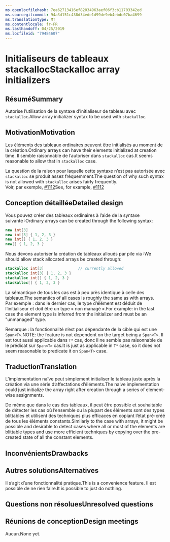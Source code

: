 ```yaml
---
ms.openlocfilehash: 7ea62713416ef82034963aef06f3cb11703342ed
ms.sourcegitcommit: 94a3d151c438d34ede1d99de9eb4ebdc07ba4699
ms.translationtype: MT
ms.contentlocale: fr-FR
ms.lasthandoff: 04/25/2019
ms.locfileid: "79484607"
---
```

# <a name="stackalloc-array-initializers"></a><span data-ttu-id="a30e0-101">Initialiseurs de tableaux stackalloc</span><span class="sxs-lookup"><span data-stu-id="a30e0-101">Stackalloc array initializers</span></span>

## <a name="summary"></a><span data-ttu-id="a30e0-102">Résumé</span><span class="sxs-lookup"><span data-stu-id="a30e0-102">Summary</span></span>
[summary]: #summary

<span data-ttu-id="a30e0-103">Autorise l’utilisation de la syntaxe d’initialiseur de tableau avec `stackalloc`.</span><span class="sxs-lookup"><span data-stu-id="a30e0-103">Allow array initializer syntax to be used with `stackalloc`.</span></span>

## <a name="motivation"></a><span data-ttu-id="a30e0-104">Motivation</span><span class="sxs-lookup"><span data-stu-id="a30e0-104">Motivation</span></span>
[motivation]: #motivation

<span data-ttu-id="a30e0-105">Les éléments des tableaux ordinaires peuvent être initialisés au moment de la création.</span><span class="sxs-lookup"><span data-stu-id="a30e0-105">Ordinary arrays can have their elements initialized at creation time.</span></span> <span data-ttu-id="a30e0-106">Il semble raisonnable de l’autoriser dans `stackalloc` cas.</span><span class="sxs-lookup"><span data-stu-id="a30e0-106">It seems reasonable to allow that in `stackalloc` case.</span></span>

<span data-ttu-id="a30e0-107">La question de la raison pour laquelle cette syntaxe n’est pas autorisée avec `stackalloc` se produit assez fréquemment.</span><span class="sxs-lookup"><span data-stu-id="a30e0-107">The question of why such syntax is not allowed with `stackalloc` arises fairly frequently.</span></span>  
<span data-ttu-id="a30e0-108">Voir, par exemple, [#1112](https://github.com/dotnet/csharplang/issues/1112)</span><span class="sxs-lookup"><span data-stu-id="a30e0-108">See, for example, [#1112](https://github.com/dotnet/csharplang/issues/1112)</span></span>

## <a name="detailed-design"></a><span data-ttu-id="a30e0-109">Conception détaillée</span><span class="sxs-lookup"><span data-stu-id="a30e0-109">Detailed design</span></span>

<span data-ttu-id="a30e0-110">Vous pouvez créer des tableaux ordinaires à l’aide de la syntaxe suivante :</span><span class="sxs-lookup"><span data-stu-id="a30e0-110">Ordinary arrays can be created through the following syntax:</span></span>

```csharp
new int[3]
new int[3] { 1, 2, 3 }
new int[] { 1, 2, 3 }
new[] { 1, 2, 3 }
```

<span data-ttu-id="a30e0-111">Nous devons autoriser la création de tableaux alloués par pile via :</span><span class="sxs-lookup"><span data-stu-id="a30e0-111">We should allow stack allocated arrays be created through:</span></span>  

```csharp
stackalloc int[3]               // currently allowed
stackalloc int[3] { 1, 2, 3 }
stackalloc int[] { 1, 2, 3 }
stackalloc[] { 1, 2, 3 }
```

<span data-ttu-id="a30e0-112">La sémantique de tous les cas est à peu près identique à celle des tableaux.</span><span class="sxs-lookup"><span data-stu-id="a30e0-112">The semantics of all cases is roughly the same as with arrays.</span></span>  
<span data-ttu-id="a30e0-113">Par exemple : dans le dernier cas, le type d’élément est déduit de l’initialiseur et doit être un type « non managé ».</span><span class="sxs-lookup"><span data-stu-id="a30e0-113">For example: in the last case the element type is inferred from the initializer and must be an "unmanaged" type.</span></span>

<span data-ttu-id="a30e0-114">Remarque : la fonctionnalité n’est pas dépendante de la cible qui est une `Span<T>`.</span><span class="sxs-lookup"><span data-stu-id="a30e0-114">NOTE: the feature is not dependent on the target being a `Span<T>`.</span></span> <span data-ttu-id="a30e0-115">Il est tout aussi applicable dans `T*` cas, donc il ne semble pas raisonnable de le prédicat sur `Span<T>` cas.</span><span class="sxs-lookup"><span data-stu-id="a30e0-115">It is just as applicable in `T*` case, so it does not seem reasonable to predicate it on `Span<T>` case.</span></span>  

## <a name="translation"></a><span data-ttu-id="a30e0-116">Traduction</span><span class="sxs-lookup"><span data-stu-id="a30e0-116">Translation</span></span>

<span data-ttu-id="a30e0-117">L’implémentation naïve peut simplement initialiser le tableau juste après la création via une série d’affectations d’éléments.</span><span class="sxs-lookup"><span data-stu-id="a30e0-117">The naive implementation could just initialize the array right after creation through a series of element-wise assignments.</span></span>  

<span data-ttu-id="a30e0-118">De même que dans le cas des tableaux, il peut être possible et souhaitable de détecter les cas où l’ensemble ou la plupart des éléments sont des types blittables et utilisent des techniques plus efficaces en copiant l’état pré-créé de tous les éléments constants.</span><span class="sxs-lookup"><span data-stu-id="a30e0-118">Similarly to the case with arrays, it might be possible and desirable to detect cases where all or most of the elements are blittable types and use more efficient techniques by copying over the pre-created state of all the constant elements.</span></span> 

## <a name="drawbacks"></a><span data-ttu-id="a30e0-119">Inconvénients</span><span class="sxs-lookup"><span data-stu-id="a30e0-119">Drawbacks</span></span>
[drawbacks]: #drawbacks

## <a name="alternatives"></a><span data-ttu-id="a30e0-120">Autres solutions</span><span class="sxs-lookup"><span data-stu-id="a30e0-120">Alternatives</span></span>
[alternatives]: #alternatives

<span data-ttu-id="a30e0-121">Il s’agit d’une fonctionnalité pratique.</span><span class="sxs-lookup"><span data-stu-id="a30e0-121">This is a convenience feature.</span></span> <span data-ttu-id="a30e0-122">Il est possible de ne rien faire.</span><span class="sxs-lookup"><span data-stu-id="a30e0-122">It is possible to just do nothing.</span></span>

## <a name="unresolved-questions"></a><span data-ttu-id="a30e0-123">Questions non résolues</span><span class="sxs-lookup"><span data-stu-id="a30e0-123">Unresolved questions</span></span>
[unresolved]: #unresolved-questions

## <a name="design-meetings"></a><span data-ttu-id="a30e0-124">Réunions de conception</span><span class="sxs-lookup"><span data-stu-id="a30e0-124">Design meetings</span></span>

<span data-ttu-id="a30e0-125">Aucun.</span><span class="sxs-lookup"><span data-stu-id="a30e0-125">None yet.</span></span> 
